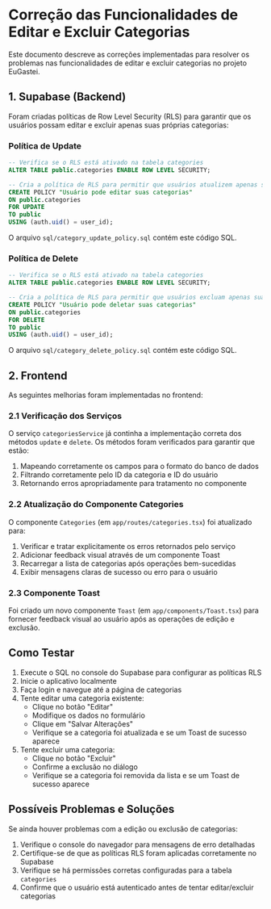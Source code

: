 # Correção das Funcionalidades de Editar e Excluir Categorias

Este documento descreve as correções implementadas para resolver os problemas nas funcionalidades de editar e excluir categorias no projeto EuGastei.

## 1. Supabase (Backend)

Foram criadas políticas de Row Level Security (RLS) para garantir que os usuários possam editar e excluir apenas suas próprias categorias:

### Política de Update

```sql
-- Verifica se o RLS está ativado na tabela categories
ALTER TABLE public.categories ENABLE ROW LEVEL SECURITY;

-- Cria a política de RLS para permitir que usuários atualizem apenas suas próprias categorias
CREATE POLICY "Usuário pode editar suas categorias"
ON public.categories
FOR UPDATE
TO public
USING (auth.uid() = user_id);
```

O arquivo `sql/category_update_policy.sql` contém este código SQL.

### Política de Delete

```sql
-- Verifica se o RLS está ativado na tabela categories
ALTER TABLE public.categories ENABLE ROW LEVEL SECURITY;

-- Cria a política de RLS para permitir que usuários excluam apenas suas próprias categorias
CREATE POLICY "Usuário pode deletar suas categorias"
ON public.categories
FOR DELETE
TO public
USING (auth.uid() = user_id);
```

O arquivo `sql/category_delete_policy.sql` contém este código SQL.

## 2. Frontend

As seguintes melhorias foram implementadas no frontend:

### 2.1 Verificação dos Serviços

O serviço `categoriesService` já continha a implementação correta dos métodos `update` e `delete`. Os métodos foram verificados para garantir que estão:

1. Mapeando corretamente os campos para o formato do banco de dados
2. Filtrando corretamente pelo ID da categoria e ID do usuário
3. Retornando erros apropriadamente para tratamento no componente

### 2.2 Atualização do Componente Categories

O componente `Categories` (em `app/routes/categories.tsx`) foi atualizado para:

1. Verificar e tratar explicitamente os erros retornados pelo serviço
2. Adicionar feedback visual através de um componente Toast
3. Recarregar a lista de categorias após operações bem-sucedidas
4. Exibir mensagens claras de sucesso ou erro para o usuário

### 2.3 Componente Toast

Foi criado um novo componente `Toast` (em `app/components/Toast.tsx`) para fornecer feedback visual ao usuário após as operações de edição e exclusão.

## Como Testar

1. Execute o SQL no console do Supabase para configurar as políticas RLS
2. Inicie o aplicativo localmente
3. Faça login e navegue até a página de categorias
4. Tente editar uma categoria existente:
   - Clique no botão "Editar"
   - Modifique os dados no formulário
   - Clique em "Salvar Alterações"
   - Verifique se a categoria foi atualizada e se um Toast de sucesso aparece
5. Tente excluir uma categoria:
   - Clique no botão "Excluir"
   - Confirme a exclusão no diálogo
   - Verifique se a categoria foi removida da lista e se um Toast de sucesso aparece

## Possíveis Problemas e Soluções

Se ainda houver problemas com a edição ou exclusão de categorias:

1. Verifique o console do navegador para mensagens de erro detalhadas
2. Certifique-se de que as políticas RLS foram aplicadas corretamente no Supabase
3. Verifique se há permissões corretas configuradas para a tabela `categories`
4. Confirme que o usuário está autenticado antes de tentar editar/excluir categorias 